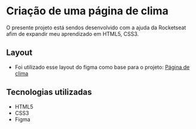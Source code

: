 # Criação de uma página de clima
O presente projeto está sendos desenvolvido com a ajuda da Rocketseat afim de expandir meu aprendizado em HTML5, CSS3.

## Layout
- Foi utilizado esse layout do figma como base para o projeto: [Página de clima](https://www.figma.com/community/file/1215291914714743267)

## Tecnologias utilizadas
- HTML5
- CSS3
- Figma